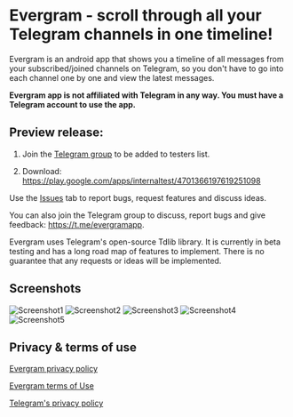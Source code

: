 # Evergram - scroll through all your Telegram channels in one timeline!

Evergram is an android app that shows you a timeline of all messages from your subscribed/joined channels on Telegram, so you don't have to go into each channel one by one and view the latest messages.

**Evergram app is not affiliated with Telegram in any way. You must have a Telegram account to use the app.**

## Preview release:

1. Join the [Telegram group](https://t.me/evergramapp) to be added to testers list.

2. Download: https://play.google.com/apps/internaltest/4701366197619251098

Use the [Issues](https://github.com/reactivstudios/evergramapp/issues) tab to report bugs, request features and discuss ideas.

You can also join the Telegram group to discuss, report bugs and give feedback: https://t.me/evergramapp. 

Evergram uses Telegram's open-source Tdlib library. It is currently in beta testing and has a long road map of features to implement. There is no guarantee that any requests or ideas will be implemented.

## Screenshots
![Screenshot1](https://github.com/reactivstudios/evergramapp/blob/main/screenshots/1.png)
![Screenshot2](https://github.com/reactivstudios/evergramapp/blob/main/screenshots/2.png)
![Screenshot3](https://github.com/reactivstudios/evergramapp/blob/main/screenshots/3.png)
![Screenshot4](https://github.com/reactivstudios/evergramapp/blob/main/screenshots/4.png)
![Screenshot5](https://github.com/reactivstudios/evergramapp/blob/main/screenshots/5.png)

## Privacy & terms of use

[Evergram privacy policy](https://github.com/reactivstudios/evergramapp/blob/main/privacypolicy.html)

[Evergram terms of Use](https://github.com/reactivstudios/evergramapp/blob/main/termsofuse.html)

[Telegram's privacy policy](https://telegram.org/privacy)
